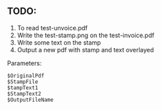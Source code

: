 ## TODO:

1) To read test-unvoice.pdf
2) Write the test-stamp.png on the test-invoice.pdf
3) Write some text on the stamp
4) Output a new pdf with stamp and text overlayed

Parameters:

    $OriginalPdf
    $StampFile
    $tampText1
    $StampText2
    $OutputFileName
